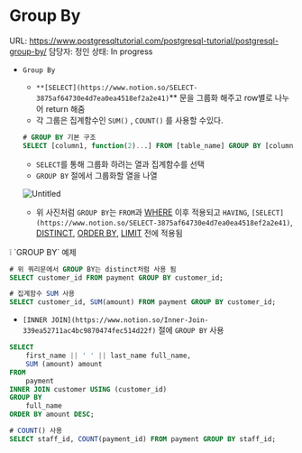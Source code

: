 # Group By

URL: https://www.postgresqltutorial.com/postgresql-tutorial/postgresql-group-by/
담당자: 정인
상태: In progress

- `Group By`
    - `**[SELECT](https://www.notion.so/SELECT-3875af64730e4d7ea0ea4518ef2a2e41)`** 문을 그룹화 해주고 row별로 나누어 return 해줌
    - 각 그룹은 집계함수인 `SUM()` , `COUNT()` 를 사용할 수있다.
    
    ```sql
    # GROUP BY 기본 구조
    SELECT [column1, function(2)...] FROM [table_name] GROUP BY [column1, ...function(2)];
    ```
    
    - `SELECT`를 통해 그룹화 하려는 열과 집계함수를 선택
    - `GROUP BY` 절에서 그룹화할 열을 나열
    
    ![Untitled](Group%20By%201eb7b0037dab430488f52e9cfd82e9d8/Untitled.png)
    
    - 위 사진처럼 `GROUP BY`는 `FROM`과 [WHERE](https://www.notion.so/Where-30ca6e9019e2428bad80d187fc162c7f) 이후 적용되고 `HAVING`, `[SELECT](https://www.notion.so/SELECT-3875af64730e4d7ea0ea4518ef2a2e41)`, [DISTINCT](https://www.notion.so/SELECT-DISTINCT-7e62441eaf6f4ecfb8cda98aa587e931), [ORDER BY](https://www.notion.so/ORDER-BY-981d3202b2074763824f38c90cbd43cc), [LIMIT](https://www.notion.so/Limit-ec4182806d8f42ed9d6c757d68975821) 전에 적용됨
    

<aside>
❕ `GROUP BY` 예제

```sql
# 위 쿼리문에서 GROUP BY는 distinct처럼 사용 됨
SELECT customer_id FROM payment GROUP BY customer_id;

# 집계함수 SUM 사용
SELECT customer_id, SUM(amount) FROM payment GROUP BY customer_id;
```

- `[INNER JOIN](https://www.notion.so/Inner-Join-339ea52711ac4bc9870474fec514d22f)` 절에 `GROUP BY` 사용

```sql
SELECT
	first_name || ' ' || last_name full_name,
	SUM (amount) amount
FROM
	payment
INNER JOIN customer USING (customer_id)    	
GROUP BY
	full_name
ORDER BY amount DESC;
```

```sql
# COUNT() 사용
SELECT staff_id, COUNT(payment_id) FROM payment GROUP BY staff_id;
```

</aside>